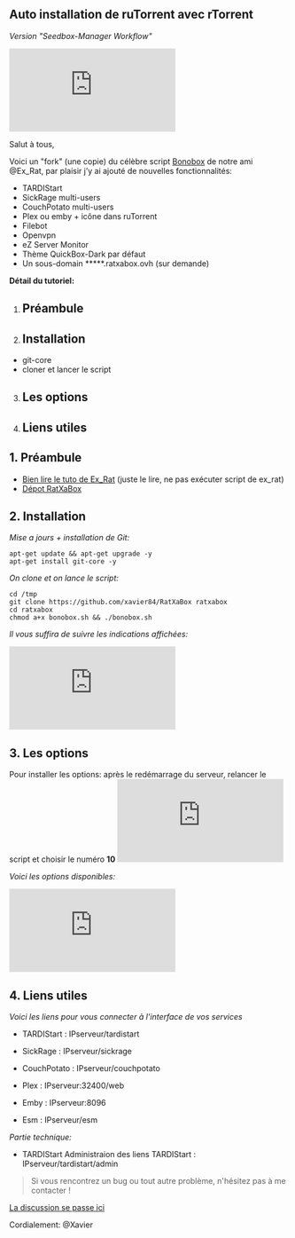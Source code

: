 ## Auto installation de ruTorrent avec rTorrent
*Version "Seedbox-Manager Workflow"*

![Google logo](https://cloud.llamasweet.tech/index.php/apps/files_sharing/ajax/publicpreview.php?x=1920&y=543&a=true&file=ratxabox.jpg&t=0SRd82hfO9PMWe7&scalingup=0 "google logo")

Salut à tous,

Voici un "fork" (une copie) du célèbre script [Bonobox](https://mondedie.fr/d/5399-Script-Installation-automatique-ruTorrent-nginx "Titre") de notre ami @Ex_Rat, par plaisir j’y ai ajouté de nouvelles fonctionnalités:

* TARDIStart  
* SickRage multi-users
* CouchPotato  multi-users
* Plex  ou emby + icône dans ruTorrent
* Filebot
* Openvpn
* eZ Server Monitor
* Thème QuickBox-Dark par défaut
* Un sous-domain *****.ratxabox.ovh (sur demande)

**Détail du tutoriel:**

1. ## Préambule
2. ## Installation
* git-core
* cloner et lancer le script
3. ## Les options
4. ## Liens utiles
## 1. Préambule

* [Bien lire le tuto de Ex_Rat](https://mondedie.fr/d/5399 "Titre") (juste le lire, ne pas exécuter script de ex_rat)
* [Dépot RatXaBox](https://github.com/xavier84/RatXaBox "Titre")

## 2.  Installation

*Mise a jours + installation de Git:*
```{r}
apt-get update && apt-get upgrade -y
apt-get install git-core -y
```

*On clone et on lance le script:*
```{r}
cd /tmp
git clone https://github.com/xavier84/RatXaBox ratxabox
cd ratxabox
chmod a+x bonobox.sh && ./bonobox.sh
```
*Il vous suffira de suivre les indications affichées:*

![Google logo](https://cloud.llamasweet.tech/index.php/apps/files_sharing/ajax/publicpreview.php?x=1920&y=543&a=true&file=ratxaboxlin.jpg&t=EWJJRRVDeKBnP7I&scalingup=0 "google logo")

## 3.  Les options
Pour installer les options: après le redémarrage du serveur, relancer le script et choisir le numéro **10**
![Google logo](https://cloud.llamasweet.tech/index.php/apps/files_sharing/ajax/publicpreview.php?x=1920&y=543&a=true&file=options.jpg&t=QoqdE9ywmV4DzX8&scalingup=0 "google logo")

*Voici les options disponibles:*

![Google logo](https://cloud.llamasweet.tech/index.php/apps/files_sharing/ajax/publicpreview.php?x=1920&y=543&a=true&file=options%25C3%25A9tendues.jpg&t=GAKD2pGwgBIkhB9&scalingup=0 "google logo")

## 4. Liens utiles

*Voici les liens pour vous connecter à l'interface de vos services*

* TARDIStart :
IPserveur/tardistart

* SickRage :
IPserveur/sickrage

* CouchPotato :
IPserveur/couchpotato

* Plex :
IPserveur:32400/web

* Emby :
IPserveur:8096

* Esm :
IPserveur/esm


*Partie technique:*

- TARDIStart
Administraion des liens TARDIStart :
IPserveur/tardistart/admin

> Si vous rencontrez un bug ou tout autre problème, n'hésitez pas à me contacter !

[La discussion se passe ici](https://mondedie.fr/d/8717-Discussion-RatXaBox-ruTorrent-avec-rTorrent-Version-Workflow "Titre")

Cordialement:
@Xavier